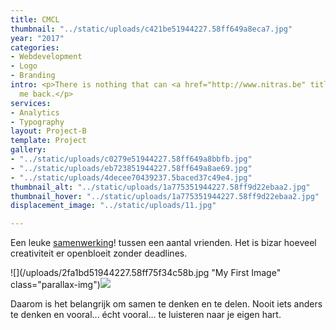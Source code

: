 ```yaml
---
title: CMCL
thumbnail: "../static/uploads/c421be51944227.58ff649a8eca7.jpg"
year: "2017"
categories:
- Webdevelopment
- Logo
- Branding
intro: <p>There is nothing that can <a href="http://www.nitras.be" title="">hold</a>
  me back.</p>
services:
- Analytics
- Typography
layout: Project-B
template: Project
gallery:
- "../static/uploads/c0279e51944227.58ff649a8bbfb.jpg"
- "../static/uploads/eb723851944227.58ff649a8ae69.jpg"
- "../static/uploads/4decee70439237.5baced37c49e4.jpg"
thumbnail_alt: "../static/uploads/1a775351944227.58ff9d22ebaa2.jpg"
thumbnail_hover: "../static/uploads/1a775351944227.58ff9d22ebaa2.jpg"
displacement_image: "../static/uploads/11.jpg"

---
```

Een leuke [samenwerking](www.nitras.be "Een link")! tussen een aantal vrienden. Het is bizar hoeveel creativiteit er openbloeit zonder deadlines.

![](/uploads/2fa1bd51944227.58ff75f34c58b.jpg "My First Image" class="parallax-img")![](/uploads/52654851944227.58ff649a8e55a.gif)

Daarom is het belangrijk om samen te denken en te delen. Nooit iets anders te denken en vooral... écht vooral... te luisteren naar je eigen hart.